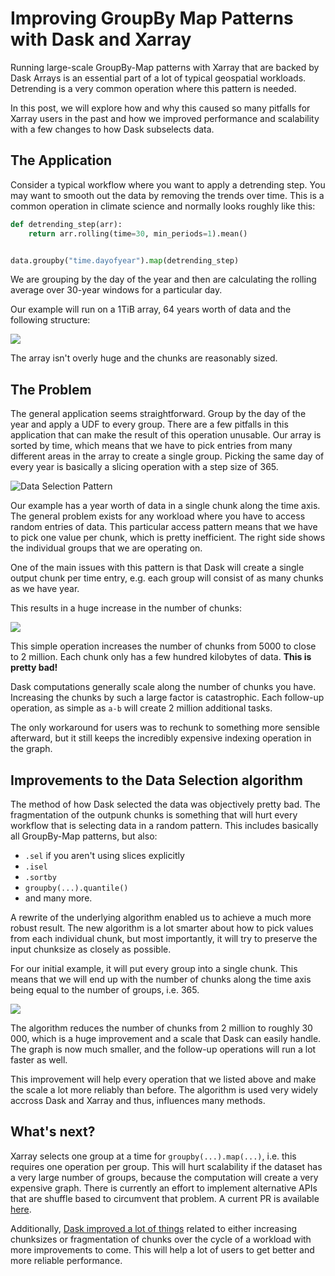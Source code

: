 # Improving GroupBy Map Patterns with Dask and Xarray

Running large-scale GroupBy-Map patterns with Xarray that are backed by Dask Arrays is
an essential part of a lot of typical geospatial workloads. Detrending is a very common
operation where this pattern is needed.

In this post, we will explore how and why this caused so many pitfalls for Xarray users in
the past and how we improved performance and scalability with a few changes to how Dask
subselects data.

## The Application

Consider a typical workflow where you want to apply a detrending step. You may want to smooth out
the data by removing the trends over time. This is a common operation in climate science
and normally looks roughly like this:

```python
def detrending_step(arr):
    return arr.rolling(time=30, min_periods=1).mean()


data.groupby("time.dayofyear").map(detrending_step)
```

We are grouping by the day of the year and then are calculating the rolling average over
30-year windows for a particular day.

Our example will run on a 1TiB array, 64 years worth of data and the following structure:

![](/posts/dask-detrending/input-array.png)

The array isn't overly huge and the chunks are reasonably sized.

## The Problem

The general application seems straightforward. Group by the day of the year and apply a UDF
to every group. There are a few pitfalls in this application that can make the result of
this operation unusable. Our array is sorted by time, which means that we have to pick
entries from many different areas in the array to create a single group. Picking the same day of 
every year is basically a slicing operation with a step size of 365.

![](/posts/dask-detrending/indexing-data-selection.png "Data Selection Pattern")

Our example has a year worth of data in a single chunk along the time axis. The general problem
exists for any workload where you have to access random entries of data. This
particular access pattern means that we have to pick one value per chunk, which is pretty
inefficient. The right side shows the individual groups that we are operating on.

One of the main issues with this pattern is that Dask will create a single output chunk per time
entry, e.g. each group will consist of as many chunks as we have year.

This results in a huge increase in the number of chunks:

![](/posts/dask-detrending/output-array-old.png)

This simple operation increases the number of chunks from 5000 to close to 2 million. Each
chunk only has a few hundred kilobytes of data. **This is pretty bad!**

Dask computations generally scale along the number of chunks you have. Increasing the chunks by such
a large factor is catastrophic. Each follow-up operation, as simple as ``a-b`` will create 2 million
additional tasks.

The only workaround for users was to rechunk to something more sensible afterward, but it
still keeps the incredibly expensive indexing operation in the graph.

## Improvements to the Data Selection algorithm

The method of how Dask selected the data was objectively pretty bad. The fragmentation of the
outpunk chunks is something that will hurt every workflow that is selecting data in a random
pattern. This includes basically all GroupBy-Map patterns, but also:

- ``.sel`` if you aren't using slices explicitly
- ``.isel``
- ``.sortby``
- ``groupby(...).quantile()``
- and many more.

A rewrite of the underlying algorithm enabled us to achieve a much more robust result. The new
algorithm is a lot smarter about how to pick values from each individual chunk, but most importantly, 
it will try to preserve the input chunksize as closely as possible. 

For our initial example, it will put every group into a single chunk. This means that we will
end up with the number of chunks along the time axis being equal to the number of groups, i.e. 365.

![](/posts/dask-detrending/output-array-new.png)

The algorithm reduces the number of chunks from 2 million to roughly 30 000, which is a huge improvement
and a scale that Dask can easily handle. The graph is now much smaller, and the follow-up operations
will run a lot faster as well.

This improvement will help every operation that we listed above and make the scale a lot more
reliably than before. The algorithm is used very widely accross Dask and Xarray and thus, influences
many methods.

## What's next?

Xarray selects one group at a time for ``groupby(...).map(...)``, i.e. this requires one operation
per group. This will hurt scalability if the dataset has a very large number of groups, because
the computation will create a very expensive graph. There is currently an effort to implement alternative
APIs that are shuffle based to circumvent that problem. A current PR is available [here](https://github.com/pydata/xarray/pull/9320).

Additionally, [Dask improved a lot of things](https://docs.dask.org/en/stable/changelog.html#v2024-11-1) related to either increasing chunksizes or fragmentation
of chunks over the cycle of a workload with more improvements to come. This will help a lot of 
users to get better and more reliable performance. 
